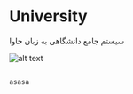 # University
سیستم جامع دانشگاهی به زبان جاوا


![alt text](https://github.com/SayeyeZohor2/University/blob/main/picture/pexels-photo-4017430.webp)


```java

asasa
```

